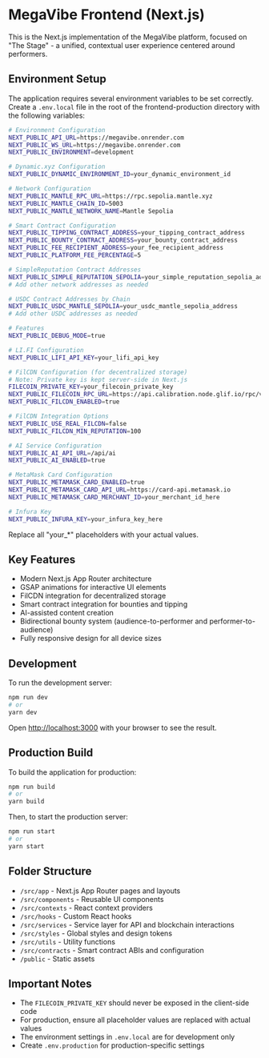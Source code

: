 # MegaVibe Frontend (Next.js)

This is the Next.js implementation of the MegaVibe platform, focused on "The Stage" - a unified, contextual user experience centered around performers.

## Environment Setup

The application requires several environment variables to be set correctly. Create a `.env.local` file in the root of the frontend-production directory with the following variables:

```bash
# Environment Configuration
NEXT_PUBLIC_API_URL=https://megavibe.onrender.com
NEXT_PUBLIC_WS_URL=https://megavibe.onrender.com
NEXT_PUBLIC_ENVIRONMENT=development

# Dynamic.xyz Configuration
NEXT_PUBLIC_DYNAMIC_ENVIRONMENT_ID=your_dynamic_environment_id

# Network Configuration
NEXT_PUBLIC_MANTLE_RPC_URL=https://rpc.sepolia.mantle.xyz
NEXT_PUBLIC_MANTLE_CHAIN_ID=5003
NEXT_PUBLIC_MANTLE_NETWORK_NAME=Mantle Sepolia

# Smart Contract Configuration
NEXT_PUBLIC_TIPPING_CONTRACT_ADDRESS=your_tipping_contract_address
NEXT_PUBLIC_BOUNTY_CONTRACT_ADDRESS=your_bounty_contract_address
NEXT_PUBLIC_FEE_RECIPIENT_ADDRESS=your_fee_recipient_address
NEXT_PUBLIC_PLATFORM_FEE_PERCENTAGE=5

# SimpleReputation Contract Addresses
NEXT_PUBLIC_SIMPLE_REPUTATION_SEPOLIA=your_simple_reputation_sepolia_address
# Add other network addresses as needed

# USDC Contract Addresses by Chain
NEXT_PUBLIC_USDC_MANTLE_SEPOLIA=your_usdc_mantle_sepolia_address
# Add other USDC addresses as needed

# Features
NEXT_PUBLIC_DEBUG_MODE=true

# LI.FI Configuration
NEXT_PUBLIC_LIFI_API_KEY=your_lifi_api_key

# FilCDN Configuration (for decentralized storage)
# Note: Private key is kept server-side in Next.js
FILECOIN_PRIVATE_KEY=your_filecoin_private_key
NEXT_PUBLIC_FILECOIN_RPC_URL=https://api.calibration.node.glif.io/rpc/v1
NEXT_PUBLIC_FILCDN_ENABLED=true

# FilCDN Integration Options
NEXT_PUBLIC_USE_REAL_FILCDN=false
NEXT_PUBLIC_FILCDN_MIN_REPUTATION=100

# AI Service Configuration
NEXT_PUBLIC_AI_API_URL=/api/ai
NEXT_PUBLIC_AI_ENABLED=true

# MetaMask Card Configuration
NEXT_PUBLIC_METAMASK_CARD_ENABLED=true
NEXT_PUBLIC_METAMASK_CARD_API_URL=https://card-api.metamask.io
NEXT_PUBLIC_METAMASK_CARD_MERCHANT_ID=your_merchant_id_here

# Infura Key
NEXT_PUBLIC_INFURA_KEY=your_infura_key_here
```

Replace all "your\_\*" placeholders with your actual values.

## Key Features

- Modern Next.js App Router architecture
- GSAP animations for interactive UI elements
- FilCDN integration for decentralized storage
- Smart contract integration for bounties and tipping
- AI-assisted content creation
- Bidirectional bounty system (audience-to-performer and performer-to-audience)
- Fully responsive design for all device sizes

## Development

To run the development server:

```bash
npm run dev
# or
yarn dev
```

Open [http://localhost:3000](http://localhost:3000) with your browser to see the result.

## Production Build

To build the application for production:

```bash
npm run build
# or
yarn build
```

Then, to start the production server:

```bash
npm run start
# or
yarn start
```

## Folder Structure

- `/src/app` - Next.js App Router pages and layouts
- `/src/components` - Reusable UI components
- `/src/contexts` - React context providers
- `/src/hooks` - Custom React hooks
- `/src/services` - Service layer for API and blockchain interactions
- `/src/styles` - Global styles and design tokens
- `/src/utils` - Utility functions
- `/src/contracts` - Smart contract ABIs and configuration
- `/public` - Static assets

## Important Notes

- The `FILECOIN_PRIVATE_KEY` should never be exposed in the client-side code
- For production, ensure all placeholder values are replaced with actual values
- The environment settings in `.env.local` are for development only
- Create `.env.production` for production-specific settings

